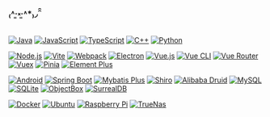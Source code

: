 ### ₍˄·͈༝·͈˄*₎◞ ̑̑

[![Java](https://img.shields.io/badge/-Java-F80000?style=flat-square&logo=Oracle&logoColor=white)](https://www.java.com/)
[![JavaScript](https://img.shields.io/badge/-JavaScript-ff8d11?style=flat-square&logo=JavaScript&logoColor=white)](https://www.ecma-international.org/)
[![TypeScript](https://img.shields.io/badge/-TypeScript-3178c6?style=flat-square&logo=TypeScript&logoColor=white)](https://www.typescriptlang.org/)
[![C++](https://img.shields.io/badge/-C%2B%2B-00599c?style=flat-square&logo=C%2B%2B&logoColor=white)](https://isocpp.org/)
[![Python](https://img.shields.io/badge/-Python-3776ab?style=flat-square&logo=Python&logoColor=white)](https://www.python.org/)

[![Node.js](https://img.shields.io/badge/-Node.js-026e00?style=flat-square&logo=Node.js&logoColor=white)](https://nodejs.org/)
[![Vite](https://img.shields.io/badge/-Vite-646cff?style=flat-square&logo=Vite&logoColor=white)](https://vitejs.dev/)
[![Webpack](https://img.shields.io/badge/-Webpack-75afcc?style=flat-square&logo=Webpack&logoColor=white)](https://webpack.js.org/)
[![Electron](https://img.shields.io/badge/-Electron-51727d?style=flat-square&logo=Electron&logoColor=white)](https://www.electronjs.org/)
[![Vue.js](https://img.shields.io/badge/-Vue.js-42b883?style=flat-square&logo=Vue.js&logoColor=white)](https://vuejs.org/)
[![Vue CLI](https://img.shields.io/badge/-Vue_CLI-42b883?style=flat-square&logo=Vue.js&logoColor=white)](https://cli.vuejs.org/)
[![Vue Router](https://img.shields.io/badge/-Vue_Router-42b883?style=flat-square&logo=Vue.js&logoColor=white)](https://router.vuejs.org/)
[![Vuex](https://img.shields.io/badge/-Vuex-42b883?style=flat-square&logo=Vue.js&logoColor=white)](https://vuex.vuejs.org/)
[![Pinia](https://img.shields.io/badge/-Pinia-dab327?style=flat-square&logo=Pinia&logoColor=white)](https://pinia.web3doc.top/)
[![Element Plus](https://img.shields.io/badge/-Element_Plus-409EFF?style=flat-square&logo=Element%20Plus&logoColor=white)](https://element-plus.org/)

[![Android](https://img.shields.io/badge/-Android-3DDC84?style=flat-square&logo=Android&logoColor=white)](https://developer.android.com/)
[![Spring Boot](https://img.shields.io/badge/-Spring_Boot-6DB33F?style=flat-square&logo=Spring%20Boot&logoColor=white)](https://spring.io/projects/spring-boot/)
[![Mybatis Plus](https://img.shields.io/badge/-Mybatis_Plus-11a8cd?style=flat-square&logo=Mybatis%20Plus&logoColor=white)](https://baomidou.com/)
[![Shiro](https://img.shields.io/badge/-Shiro-3a64b6?style=flat-square&logo=Shiro&logoColor=white)](https://shiro.apache.org/)
[![Alibaba Druid](https://img.shields.io/badge/-Alibaba_Druid-FF6A00?style=flat-square&logo=Alibaba.com&logoColor=white)](https://github.com/alibaba/druid)
[![MySQL](https://img.shields.io/badge/-MySQL-4479A1?style=flat-square&logo=MySQL&logoColor=white)](https://www.mysql.com/)
[![SQLite](https://img.shields.io/badge/-SQLite-003B57?style=flat-square&logo=SQLite&logoColor=white)](https://sqlite.org/)
[![ObjectBox](https://img.shields.io/badge/-ObjectBox-17a6a6?style=flat-square&logo=ObjectBox&logoColor=white)](https://objectbox.io/)
[![SurrealDB](https://img.shields.io/badge/-SurrealDB-ff009e?style=flat-square&logo=SurrealDB&logoColor=white)](https://surrealdb.com/)

[![Docker](https://img.shields.io/badge/-Docker-2496ED?style=flat-square&logo=Docker&logoColor=white)](https://www.docker.com/)
[![Ubuntu](https://img.shields.io/badge/-Ubuntu-E95420?style=flat-square&logo=Ubuntu&logoColor=white)](https://ubuntu.com/)
[![Raspberry Pi](https://img.shields.io/badge/-Raspberry_Pi-A22846?style=flat-square&logo=Raspberry%20Pi&logoColor=white)](https://ubuntu.com/)
[![TrueNas](https://img.shields.io/badge/-TrueNas-0095D5?style=flat-square&logo=TrueNas&logoColor=white)](https://www.truenas.com/)


<!--
**GinirohikoCha/GinirohikoCha** is a ✨ _special_ ✨ repository because its `README.md` (this file) appears on your GitHub profile.

Here are some ideas to get you started:

- 🔭 I’m currently working on ...
- 🌱 I’m currently learning ...
- 👯 I’m looking to collaborate on ...
- 🤔 I’m looking for help with ...
- 💬 Ask me about ...
- 📫 How to reach me: ...
- 😄 Pronouns: ...
- ⚡ Fun fact: ...
-->
